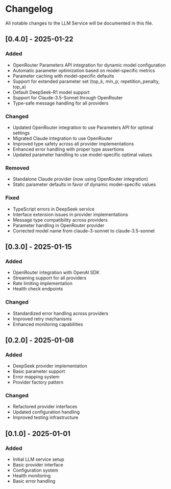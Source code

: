 # Changelog

All notable changes to the LLM Service will be documented in this file.

## [0.4.0] - 2025-01-22

### Added
- OpenRouter Parameters API integration for dynamic model configuration
- Automatic parameter optimization based on model-specific metrics
- Parameter caching with model-specific defaults
- Support for extended parameter set (top_k, min_p, repetition_penalty, top_a)
- Default DeepSeek-R1 model support
- Support for Claude-3.5-Sonnet through OpenRouter
- Type-safe message handling for all providers

### Changed
- Updated OpenRouter integration to use Parameters API for optimal settings
- Migrated Claude integration to use OpenRouter
- Improved type safety across all provider implementations
- Enhanced error handling with proper type assertions
- Updated parameter handling to use model-specific optimal values

### Removed
- Standalone Claude provider (now using OpenRouter integration)
- Static parameter defaults in favor of dynamic model-specific values

### Fixed
- TypeScript errors in DeepSeek service
- Interface extension issues in provider implementations
- Message type compatibility across providers
- Parameter handling in OpenRouter provider
- Corrected model name from claude-3-sonnet to claude-3.5-sonnet

## [0.3.0] - 2025-01-15

### Added
- OpenRouter integration with OpenAI SDK
- Streaming support for all providers
- Rate limiting implementation
- Health check endpoints

### Changed
- Standardized error handling across providers
- Improved retry mechanisms
- Enhanced monitoring capabilities

## [0.2.0] - 2025-01-08

### Added
- DeepSeek provider implementation
- Basic parameter support
- Error mapping system
- Provider factory pattern

### Changed
- Refactored provider interfaces
- Updated configuration handling
- Improved testing infrastructure

## [0.1.0] - 2025-01-01

### Added
- Initial LLM service setup
- Basic provider interface
- Configuration system
- Health monitoring
- Basic error handling